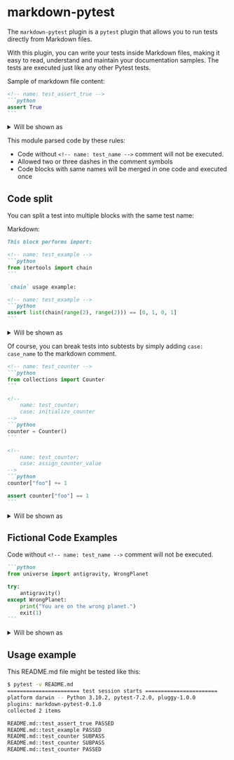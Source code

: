 markdown-pytest
===============

The `markdown-pytest` plugin is a `pytest` plugin that allows you to run tests
directly from Markdown files.

With this plugin, you can write your tests inside Markdown files, making it
easy to read, understand and maintain your documentation samples.
The tests are executed just like any other Pytest tests.

Sample of markdown file content:

````markdown
<!-- name: test_assert_true -->
```python
assert True
```
````

<details>
<summary>Will be shown as</summary>

<!-- name: test_assert_true -->
```python
assert True
```

</details>

This module parsed code by these rules:

* Code without `<!-- name: test_name -->` comment will not be executed.
* Allowed two or three dashes in the comment symbols
* Code blocks with same names will be merged in one code and executed once

Code split
----------

You can split a test into multiple blocks with the same test name:

Markdown:

````markdown
This block performs import:

<!-- name: test_example -->
```python
from itertools import chain
```

`chain` usage example:

<!-- name: test_example -->
```python
assert list(chain(range(2), range(2))) == [0, 1, 0, 1]
```
````

<details>
<summary>Will be shown as</summary>

This block performs import:

<!-- name: test_example -->
```python
from itertools import chain
```

`chain` usage example:

<!-- name: test_example -->
```python
assert list(chain(range(2), range(2))) == [0, 1, 0, 1]
```

</details>

Of course, you can break tests into subtests by simply adding `case: case_name` 
to the markdown comment.

````markdown
<!-- name: test_counter -->
```python
from collections import Counter
```

<!-- 
    name: test_counter;
    case: initialize_counter
-->
```python
counter = Counter()
```

<!-- 
    name: test_counter;
    case: assign_counter_value
-->
```python
counter["foo"] += 1

assert counter["foo"] == 1
```
````

<details>
<summary>Will be shown as</summary>

<!-- name: test_counter -->
```python
from collections import Counter
```

<!-- 
    name: test_counter;
    case: initialize_counter
-->
```python
counter = Counter()
```

<!-- 
    name: test_counter;
    case: assign_counter_value
-->
```python
counter["foo"] += 1

assert counter["foo"] == 1
```

</details>

Fictional Code Examples
-----------------------

Code without `<!-- name: test_name -->` comment will not be executed.

````markdown
```python
from universe import antigravity, WrongPlanet

try:
    antigravity()
except WrongPlanet:
    print("You are on the wrong planet.")
    exit(1)
```
````

<details>
<summary>Will be shown as</summary>

```python
from universe import antigravity, WrongPlanet

try:
    antigravity()
except WrongPlanet:
    print("You are on the wrong planet.")
    exit(1)
```
</details>

Usage example
-------------

This README.md file might be tested like this:

```bash
$ pytest -v README.md
======================= test session starts =======================
platform darwin -- Python 3.10.2, pytest-7.2.0, pluggy-1.0.0
plugins: markdown-pytest-0.1.0
collected 2 items

README.md::test_assert_true PASSED                                                                                                                                                                             [ 33%]
README.md::test_example PASSED                                                                                                                                                                                 [ 66%]
README.md::test_counter SUBPASS                                                                                                                                                                                [100%]
README.md::test_counter SUBPASS                                                                                                                                                                                [100%]
README.md::test_counter PASSED
```


